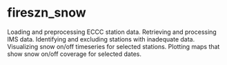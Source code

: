 # fireszn_snow
Loading and preprocessing ECCC station data. Retrieving and processing IMS data. Identifying and excluding stations with inadequate data. Visualizing snow on/off timeseries for selected stations. Plotting maps that show snow on/off coverage for selected dates.
